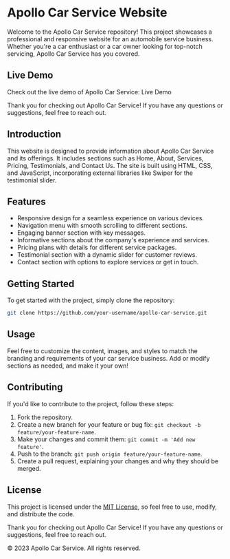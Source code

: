 # Apollo Car Service Website

Welcome to the Apollo Car Service repository! This project showcases a professional and responsive website for an automobile service business. Whether you're a car enthusiast or a car owner looking for top-notch servicing, Apollo Car Service has you covered.

## Live Demo

Check out the live demo of Apollo Car Service: Live Demo

Thank you for checking out Apollo Car Service! If you have any questions or suggestions, feel free to reach out.


## Introduction

This website is designed to provide information about Apollo Car Service and its offerings. It includes sections such as Home, About, Services, Pricing, Testimonials, and Contact Us. The site is built using HTML, CSS, and JavaScript, incorporating external libraries like Swiper for the testimonial slider.

## Features

- Responsive design for a seamless experience on various devices.
- Navigation menu with smooth scrolling to different sections.
- Engaging banner section with key messages.
- Informative sections about the company's experience and services.
- Pricing plans with details for different service packages.
- Testimonial section with a dynamic slider for customer reviews.
- Contact section with options to explore services or get in touch.

## Getting Started

To get started with the project, simply clone the repository:

```bash
git clone https://github.com/your-username/apollo-car-service.git
```

## Usage

Feel free to customize the content, images, and styles to match the branding and requirements of your car service business. Add or modify sections as needed, and make it your own!

## Contributing

If you'd like to contribute to the project, follow these steps:

1. Fork the repository.
2. Create a new branch for your feature or bug fix: `git checkout -b feature/your-feature-name`.
3. Make your changes and commit them: `git commit -m 'Add new feature'`.
4. Push to the branch: `git push origin feature/your-feature-name`.
5. Create a pull request, explaining your changes and why they should be merged.

## License

This project is licensed under the [MIT License](LICENSE), so feel free to use, modify, and distribute the code.

Thank you for checking out Apollo Car Service! If you have any questions or suggestions, feel free to reach out.

© 2023 Apollo Car Service. All rights reserved.
